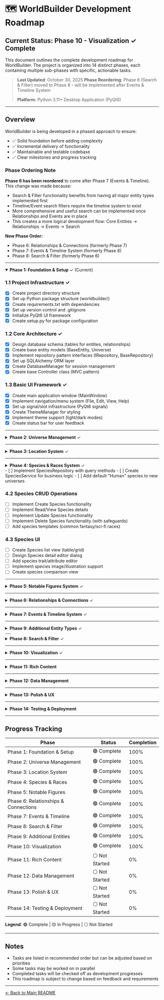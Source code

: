 # 🗺️ WorldBuilder Development Roadmap

## Current Status: **Phase 10 - Visualization** ✓ Complete

This document outlines the complete development roadmap for WorldBuilder. The project is organized into 14 distinct phases, each containing multiple sub-phases with specific, actionable tasks.

> **Last Updated**: October 30, 2025
> **Phase Reordering**: Phase 6 (Search & Filter) moved to Phase 8 - will be implemented after Events & Timeline System
> 
> **Platform**: Python 3.11+ Desktop Application (PyQt6)

---

## Overview

WorldBuilder is being developed in a phased approach to ensure:
- ✅ Solid foundation before adding complexity
- ✅ Incremental delivery of functionality
- ✅ Maintainable and testable codebase
- ✅ Clear milestones and progress tracking

### Phase Ordering Note

**Phase 6 has been reordered** to come after Phase 7 (Events & Timeline). This change was made because:
- Search & Filter functionality benefits from having all major entity types implemented first
- Timeline/Event search filters require the timeline system to exist
- More comprehensive and useful search can be implemented once Relationships and Events are in place
- This creates a more logical development flow: Core Entities → Relationships → Events → Search

**New Phase Order:**
- Phase 6: Relationships & Connections (formerly Phase 7)
- Phase 7: Events & Timeline System (formerly Phase 8)
- Phase 8: Search & Filter (formerly Phase 6)

---

<details open>
<summary><b>Phase 1: Foundation & Setup</b> ✓ (Current)</summary>

### 1.1 Project Infrastructure ✓
- [x] Create project directory structure
- [x] Set up Python package structure (worldbuilder/)
- [x] Create requirements.txt with dependencies
- [x] Set up version control and .gitignore
- [x] Initialize PyQt6 UI framework
- [x] Create setup.py for package configuration

### 1.2 Core Architecture ✓
- [x] Design database schema (tables for entities, relationships)
- [x] Create base entity models (BaseEntity, Universe)
- [x] Implement repository pattern interfaces (IRepository, BaseRepository)
- [x] Set up SQLAlchemy ORM layer
- [x] Create DatabaseManager for session management
- [x] Create base Controller class (MVC pattern)

### 1.3 Basic UI Framework ✓
- [x] Create main application window (MainWindow)
- [x] Implement navigation/menu system (File, Edit, View, Help)
- [x] Set up signal/slot infrastructure (PyQt6 signals)
- [x] Create ThemeManager for styling
- [x] Implement theme support (light/dark modes)
- [x] Create status bar for user feedback

</details>

---

<details>
<summary><b>Phase 2: Universe Management</b> ✓</summary>

### 2.1 Universe CRUD ✓
- [x] Create Universe model and database table
- [x] Implement UniverseRepository with CRUD methods
- [x] Create UniverseService for business logic
- [x] Create Universe creation dialog/view
- [x] Implement Universe selection/switching
- [x] Add Universe edit functionality
- [x] Add Universe deletion with confirmation

### 2.2 Universe UI ✓
- [x] Design Universe management view (PyQt6 widget)
- [x] Create Universe list view/grid (table with actions)
- [x] Implement Universe details panel
- [x] Add recent universes list
- [x] Create Universe settings page

</details>

---

<details>
<summary><b>Phase 3: Location System</b> ✓</summary>

### 3.1 Location Data Layer ✓
- [x] Create Location model with parent reference
- [x] Design location hierarchy database schema (self-referencing)
- [x] Implement LocationRepository with hierarchy methods
- [x] Create LocationService for business logic
- [x] Add location parent-child relationship methods
- [x] Create location type enumeration (Continent, Region, City, Building, etc.)

### 3.2 Location CRUD Operations ✓
- [x] Implement Create Location functionality
- [x] Implement Read/View Location details
- [x] Implement Update Location functionality
- [x] Implement Delete Location (with cascade options)
- [x] Add location parent selection/assignment

### 3.3 Location UI ✓
- [x] Create Location list view
- [x] Design Location detail editor dialog
- [x] Implement hierarchical tree widget for locations
- [x] Add location type selector
- [x] Create location parent picker
- [x] Implement location breadcrumb navigation
- [x] Add expand/collapse tree functionality

</details>

---

<details>
<summary><b>Phase 4: Species & Races System</b> ✓</summary>

### 4.1 Species Data Layer ✓
- [x] Create Species/Race model
- [x] Implement species type classification (sentient, non-sentient, magical, etc.)
- [x] Add species attributes (physical traits, average lifespan, size, etc.) as JSON
- [x] Create species abilities and special characteristics
- [x] Implement SpeciesRepository with query methods
- [x] Create SpeciesService for business logic
- [x] Add default "Human" species to new universes

### 4.2 Species CRUD Operations ✓
- [x] Implement Create Species functionality
- [x] Implement Read/View Species details
- [x] Implement Update Species functionality
- [x] Implement Delete Species functionality (with safeguards)
- [x] Add species templates (common fantasy/sci-fi races)

### 4.3 Species UI ✓
- [x] Create Species list view (table/grid)
- [x] Design Species detail editor dialog
- [x] Add species trait/attribute editor
- [x] Implement species image/illustration support
- [x] Create species comparison view

</details>
- [ ] Implement SpeciesRepository with query methods
- [ ] Create SpeciesService for business logic
- [ ] Add default "Human" species to new universes

### 4.2 Species CRUD Operations
- [ ] Implement Create Species functionality
- [ ] Implement Read/View Species details
- [ ] Implement Update Species functionality
- [ ] Implement Delete Species functionality (with safeguards)
- [ ] Add species templates (common fantasy/sci-fi races)

### 4.3 Species UI
- [ ] Create Species list view (table/grid)
- [ ] Design Species detail editor dialog
- [ ] Add species trait/attribute editor
- [ ] Implement species image/illustration support
- [ ] Create species comparison view

</details>

---

<details>
<summary><b>Phase 5: Notable Figures System</b> ✓</summary>

### 5.1 Figure Data Layer ✓
- [x] Create Notable Figure model
- [x] Add species assignment field (defaults to Human)
- [x] Implement NotableFigureRepository with query methods
- [x] Create NotableFigureService for business logic
- [x] Add figure-location relationships
- [x] Create figure attribute fields (age, occupation, etc.)
- [x] Implement species-specific attributes for figures

### 5.2 Figure CRUD Operations ✓
- [x] Implement Create Figure functionality
- [x] Implement Read/View Figure details
- [x] Implement Update Figure functionality
- [x] Implement Delete Figure functionality
- [x] Add figure image/portrait support
- [x] Add species selection/assignment during figure creation

### 5.3 Figure UI ✓
- [x] Create Figure list view (table/grid/card view)
- [x] Design Figure detail editor dialog
- [x] Add species indicator/badge in figure lists
- [x] Implement Figure search/filter (including by species)
- [x] Add Figure card/tile view option
- [x] Create Figure relationship visualizer widget
- [x] Add species-specific field display based on assigned species

</details>

</details>

---

<details>
<summary><b>Phase 6: Relationships & Connections</b> ✓</summary>

### 6.1 Relationship Data ✓
- [x] Create Relationship model
- [x] Design relationship type system (enum)
- [x] Implement RelationshipRepository
- [x] Create RelationshipService for business logic
- [x] Add bidirectional relationship support
- [x] Create relationship strength/type properties

### 6.2 Relationship UI ✓
- [x] Create relationship editor dialog
- [x] Implement relationship list view widget
- [x] Add quick relationship creation UI
- [x] Design relationship graph visualization widget
- [x] Implement relationship filtering

</details>

---

<details>
<summary><b>Phase 7: Events & Timeline System</b> ✓</summary>

### 7.1 Event Data Model ✓
- [x] Create Event model with flexible date/time structure
- [x] Implement date precision levels (exact, year-only, approximate, relative)
- [x] Add event duration support (instant vs. span of time)
- [x] Create event type/category system (enum)
- [x] Implement event importance/significance levels
- [x] Add event-entity relationship support (figures, locations, organizations)

### 7.2 Event CRUD Operations ✓
- [x] Implement Create Event functionality
- [x] Implement Read/View Event details
- [x] Implement Update Event functionality
- [x] Implement Delete Event functionality
- [x] Add event duplication feature
- [x] Create event templates for common event types
- [x] Create EventService for business logic

### 7.3 Timeline Management ✓
- [x] Create Timeline model (multiple timelines per universe)
- [x] Implement custom timeline creation (e.g., "Main History", "Character A's Story", "War Timeline")
- [x] Add event-to-timeline assignment (events can exist on multiple timelines)
- [x] Implement timeline filtering and grouping
- [x] Create timeline era/period definitions
- [x] Add timeline merging and comparison features

### 7.4 Event UI ✓
- [x] Design Event list view with sorting/filtering
- [x] Create Event detail editor dialog
- [x] Implement quick event creation dialog
- [x] Add event date picker widget with precision options
- [x] Create event-entity linking interface
- [x] Implement event search with date range filters

</details>


---

<details>
<summary><b>Phase 9: Additional Entity Types</b> ✓</summary>

### 9.1 Organizations System ✓
- [x] Create Organization model
- [x] Implement OrganizationRepository
- [x] Create OrganizationService for business logic
- [x] Create Organization CRUD operations
- [x] Design Organization detail view dialog
- [x] Add member/figure relationships

### 9.2 Artifacts & Lore ✓
- [x] Create Artifact model
- [x] Create Lore/Mythology model with LoreType enum
- [x] Implement respective repositories
- [x] Create services for business logic
- [x] Create CRUD operations for each
- [x] Design detail view dialogs

</details>
---

<details>
<summary><b>Phase 8: Search & Filter</b> ✓</summary>

### 8.1 Basic Search ✓
- [x] Implement global text search across entities
- [x] Create search results view widget
- [x] Add search by entity type filter
- [x] Implement search highlighting in results
- [x] Create SearchService for query logic

### 8.2 Advanced Filtering ✓
- [x] Create filter panel UI widget
- [x] Implement filter by tags
- [x] Add filter by location
- [x] Add filter by species/race
- [x] Add filter by date/timeline
- [x] Implement saved filter presets (stored in database)

</details>

---

<details>
<summary><b>Phase 10: Visualization</b> ✓</summary>

### 10.1 Timeline View Component ✓
- [x] Create interactive timeline widget (canvas-based or using matplotlib)
- [x] Implement event plotting with visual markers
- [x] Add timeline zoom/pan controls (from millennia to days)
- [x] Create swimlane view for multiple timelines
- [x] Implement era/period background shading
- [x] Add "now" marker for current story point

### 10.2 Timeline Interaction ✓
- [x] Implement click-to-view event details
- [x] Add drag-and-drop event repositioning
- [x] Create event clustering for dense time periods
- [x] Implement timeline filtering by entity/type
- [x] Add timeline bookmarks and navigation
- [x] Create timeline snapshot/versioning

### 10.3 Timeline Display Modes ✓
- [x] Implement linear timeline view
- [x] Create branching timeline view (alternate timelines/what-ifs)
- [x] Add calendar view mode
- [x] Create list view with chronological sorting
- [x] Implement relative timeline (event-to-event relationships)
- [x] Add timeline export (image, PDF, HTML)

### 10.4 Date & Time System ✓
- [x] Create custom calendar system support
- [x] Implement date conversion between calendar systems
- [x] Add support for fictional calendars (custom months, days, years)
- [x] Create date calculator (time between events)
- [x] Implement recurring events support
- [x] Add age calculation for figures based on event dates

### 10.5 Relationship Graphs ✓
- [x] Implement graph visualization library (networkx + matplotlib/pyvis)
- [x] Create entity relationship graph view widget
- [x] Add graph layout algorithms
- [x] Implement interactive node selection
- [x] Add graph filtering and focusing

</details>

---

<details>
<summary><b>Phase 11: Rich Content</b></summary>

### 11.1 Rich Text Editor
- [ ] Integrate rich text editor widget (QTextEdit with formatting or third-party)
- [ ] Implement formatting toolbar (bold, italic, underline, etc.)
- [ ] Add markdown parsing/rendering
- [ ] Implement inline image support
- [ ] Add spell check functionality

### 11.2 Media Management
- [ ] Create media storage system (filesystem-based in universe directory)
- [ ] Implement image upload/attachment dialog
- [ ] Add image gallery view widget
- [ ] Create media library browser
- [ ] Implement media compression/optimization on upload

</details>

---

<details>
<summary><b>Phase 12: Data Management</b></summary>

### 12.1 Import/Export
- [ ] Design export format (JSON or custom binary format)
- [ ] Implement full universe export service
- [ ] Implement selective entity export
- [ ] Create import functionality with validation
- [ ] Add export templates support

### 12.2 Backup & Restore
- [ ] Implement automatic backup system (scheduled background task)
- [ ] Create manual backup functionality
- [ ] Design restore wizard dialog
- [ ] Add backup scheduling configuration
- [ ] Implement backup compression (ZIP)

</details>

---

<details>
<summary><b>Phase 13: Polish & UX</b></summary>

### 13.1 User Preferences
- [ ] Create settings/preferences dialog
- [ ] Implement theme selection (light/dark mode)
- [ ] Add UI customization options
- [ ] Create keyboard shortcut configuration UI
- [ ] Implement auto-save preferences to config file

### 13.2 Performance & Optimization
- [ ] Implement lazy loading for large datasets
- [ ] Add entity caching system (in-memory)
- [ ] Optimize database queries (indexing, eager loading)
- [ ] Implement virtual scrolling for large lists
- [ ] Add loading indicators and progress bars

### 13.3 Help & Documentation
- [ ] Create in-app help system (help browser widget)
- [ ] Write user guide documentation
- [ ] Add tooltips throughout UI
- [ ] Create getting started wizard
- [ ] Record tutorial videos (optional)

</details>

---

<details>
<summary><b>Phase 14: Testing & Deployment</b></summary>

### 14.1 Testing
- [ ] Write unit tests for core services and repositories (pytest)
- [ ] Create integration tests with SQLite test database
- [ ] Perform UI/UX testing (manual)
- [ ] Conduct performance testing (large datasets)
- [ ] Fix all identified bugs

### 14.2 Deployment
- [ ] Create executable package (PyInstaller/py2exe)
- [ ] Set up auto-update mechanism (optional)
- [ ] Prepare deployment documentation
- [ ] Create release notes
- [ ] Publish initial release (GitHub Releases)

</details>

---

## Progress Tracking

| Phase | Status | Completion |
|-------|--------|------------|
| Phase 1: Foundation & Setup | 🟢 Complete | 100% |
| Phase 2: Universe Management | 🟢 Complete | 100% |
| Phase 3: Location System | 🟢 Complete | 100% |
| Phase 4: Species & Races | 🟢 Complete | 100% |
| Phase 5: Notable Figures | 🟢 Complete | 100% |
| Phase 6: Relationships & Connections | 🟢 Complete | 100% |
| Phase 7: Events & Timeline | 🟢 Complete | 100% |
| Phase 8: Search & Filter | 🟢 Complete | 100% |
| Phase 9: Additional Entities | 🟢 Complete | 100% |
| Phase 10: Visualization | 🟢 Complete | 100% |
| Phase 11: Rich Content | ⚪ Not Started | 0% |
| Phase 12: Data Management | ⚪ Not Started | 0% |
| Phase 13: Polish & UX | ⚪ Not Started | 0% |
| Phase 14: Testing & Deployment | ⚪ Not Started | 0% |

**Legend**: 🟢 Complete | 🟡 In Progress | ⚪ Not Started

---

## Notes

- Tasks are listed in recommended order but can be adjusted based on priorities
- Some tasks may be worked on in parallel
- Completed tasks will be checked off as development progresses
- This roadmap is subject to change based on feedback and requirements

---

[← Back to Main README](README.md)
